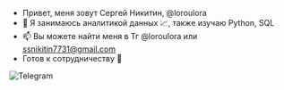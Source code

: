 - Привет, меня зовут Сергей Никитин, @loroulora
- 👀 Я занимаюсь аналитикой данных  📈, также изучаю Python, SQL
- 📫 Вы можете найти меня в Тг @loroulora или ssnikitin7731@gmail.com
- Готов к сотрудничеству 🤝

![Telegram](https://img.shields.io/badge/-Telegram-blue?style=social&logo=telegram)
<!---
loroulora/loroulora is a ✨ special ✨ repository because its `README.md` (this file) appears on your GitHub profile.
You can click the Preview link to take a look at your changes.
--->
